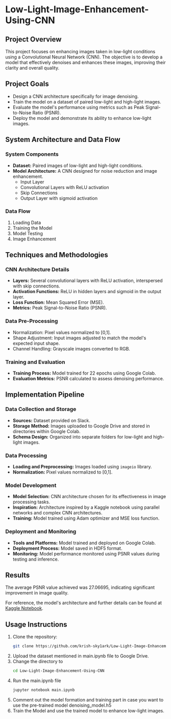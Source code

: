 # Low-Light-Image-Enhancement-Using-CNN

## Project Overview

This project focuses on enhancing images taken in low-light conditions using a Convolutional Neural Network (CNN). The objective is to develop a model that effectively denoises and enhances these images, improving their clarity and overall quality.

## Project Goals

- Design a CNN architecture specifically for image denoising.
- Train the model on a dataset of paired low-light and high-light images.
- Evaluate the model's performance using metrics such as Peak Signal-to-Noise Ratio (PSNR).
- Deploy the model and demonstrate its ability to enhance low-light images.

## System Architecture and Data Flow

### System Components

- **Dataset:** Paired images of low-light and high-light conditions.
- **Model Architecture:** A CNN designed for noise reduction and image enhancement.
  - Input Layer
  - Convolutional Layers with ReLU activation
  - Skip Connections
  - Output Layer with sigmoid activation

### Data Flow

1. Loading Data
2. Training the Model
3. Model Testing
4. Image Enhancement

## Techniques and Methodologies

### CNN Architecture Details

- **Layers:** Several convolutional layers with ReLU activation, interspersed with skip connections.
- **Activation Functions:** ReLU in hidden layers and sigmoid in the output layer.
- **Loss Function:** Mean Squared Error (MSE).
- **Metrics:** Peak Signal-to-Noise Ratio (PSNR).

### Data Pre-Processing

- Normalization: Pixel values normalized to [0,1].
- Shape Adjustment: Input images adjusted to match the model's expected input shape.
- Channel Handling: Grayscale images converted to RGB.

### Training and Evaluation

- **Training Process:** Model trained for 22 epochs using Google Colab.
- **Evaluation Metrics:** PSNR calculated to assess denoising performance.

## Implementation Pipeline

### Data Collection and Storage

- **Sources:** Dataset provided on Slack.
- **Storage Method:** Images uploaded to Google Drive and stored in directories within Google Colab.
- **Schema Design:** Organized into separate folders for low-light and high-light images.

### Data Processing

- **Loading and Preprocessing:** Images loaded using `imageio` library.
- **Normalization:** Pixel values normalized to [0,1].

### Model Development

- **Model Selection:** CNN architecture chosen for its effectiveness in image processing tasks.
- **Inspiration:** Architecture inspired by a Kaggle notebook using parallel networks and complex CNN architectures.
- **Training:** Model trained using Adam optimizer and MSE loss function.

### Deployment and Monitoring

- **Tools and Platforms:** Model trained and deployed on Google Colab.
- **Deployment Process:** Model saved in HDF5 format.
- **Monitoring:** Model performance monitored using PSNR values during testing and inference.

## Results

The average PSNR value achieved was 27.06695, indicating significant improvement in image quality.

For reference, the model's architecture and further details can be found at [Kaggle Notebook](https://www.kaggle.com/code/basu369victor/low-light-image-enhancement-with-cnn).

## Usage Instructions

1. Clone the repository:
   ```bash
   git clone https://github.com/krish-sky1ark/Low-Light-Image-Enhancement-Using-CNN

2. Upload the dataset mentioned in main.ipynb file to Google Drive.
3. Change the directory to
   ```bash
   cd Low-Light-Image-Enhancement-Using-CNN
5. Run the main.ipynb file
   ```bash
   jupyter notebook main.ipynb
7. Comment out the model formation and training part in case you want to use the pre-trained model denoising_model.h5
8. Train the Model and use the trained model to enhance low-light images.
